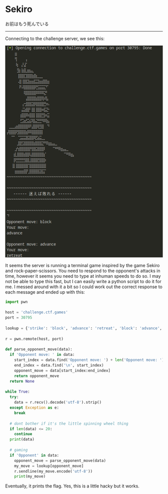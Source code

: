# Sekiro

お前はもう死んでいる

---

Connecting to the challenge server, we see this:

![screenshot](https://github.com/mythemeria/ctf-writeups/blob/main/images/11112024-123709.png?raw=true)

It seems the server is running a terminal game inspired by the game Sekiro and rock-paper-scissors. You need to respond to the opponent's attacks in time, however it seems you need to type at inhuman speeds to do so. I may not be able to type this fast, but I can easily write a python script to do it for me. I messed around with it a bit so I could work out the correct response to each message and ended up with this:

```python
import pwn

host = 'challenge.ctf.games'
port = 30795

lookup = {'strike': 'block', 'advance': 'retreat', 'block': 'advance', 'retreat': 'strike'}

r = pwn.remote(host, port)

def parse_opponent_move(data):
  if 'Opponent move: ' in data:
    start_index = data.find('Opponent move: ') + len('Opponent move: ')
    end_index = data.find('\n', start_index)
    opponent_move = data[start_index:end_index]
    return opponent_move
  return None

while True:
  try:
    data = r.recv().decode('utf-8').strip()
  except Exception as e:
    break
  
  # dont bother if it's the little spinning wheel thing
  if len(data) <= 20:
    continue
  print(data)

  # gaming
  if 'Opponent' in data:
    opponent_move = parse_opponent_move(data)
    my_move = lookup[opponent_move]
    r.sendline(my_move.encode('utf-8'))
    print(my_move)
```

Eventually, it prints the flag. Yes, this is a little hacky but it works.